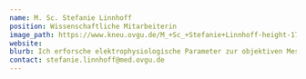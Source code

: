 ```yaml
---
name: M. Sc. Stefanie Linnhoff
position: Wissenschaftliche Mitarbeiterin
image_path: https://www.kneu.ovgu.de/M_+Sc_+Stefanie+Linnhoff-height-1772-width-1181-p-1448/_/DSC_8332.JPG
website:
blurb: Ich erforsche elektrophysiologische Parameter zur objektiven Messung von Erschöpfung (Fatigue) bei gesunden Erwachsenen sowie Patienten mit Multipler Sklerose. Dazu untersuche ich die Wirksamkeit transkranieller Gleichstromstimulation in der Fatigue-Behandlung bei Patienten mit Multipler Sklerose.
contact: stefanie.linnhoff@med.ovgu.de
---
```

